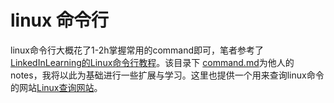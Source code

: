 # linux 命令行
linux命令行大概花了1-2h掌握常用的command即可，笔者参考了[LinkedInLearning的Linux命令行教程](https://github.com/LinkedInLearning/learning-linux-command-line-3005201)。该目录下 [command.md](other_notes.md)为他人的notes，我将以此为基础进行一些扩展与学习。这里也提供一个用来查询linux命令的网站[Linux查询网站](https://jaywcjlove.gitee.io/linux-command/#!kw=ls)。 



